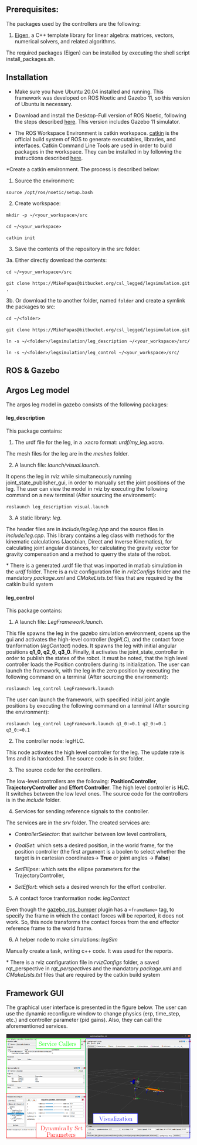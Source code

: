 ## Prerequisites:

The packages used by the controllers are the following:

1. [Eigen](http://eigen.tuxfamily.org/index.php?title=Main_Page), a C++ template library for linear algebra: matrices, vectors, numerical solvers, and related algorithms.


The required packages (Eigen) can be installed by executing the shell script install_packages.sh.

## Installation

* Make sure you have Ubuntu 20.04 installed and running. This framework was developed on ROS Noetic and Gazebo 11, so this version of Ubuntu is necessary.

* Download and install the Desktop-Full version of ROS Noetic, following the steps described [here](http://wiki.ros.org/noetic/Installation/Ubuntu). This version includes Gazebo 11 simulator.

* The ROS Workspace Environment is catkin workspace. [catkin](https://wiki.ros.org/catkin) is the official build system of ROS to generate executables, libraries, and interfaces. Catkin Command Line Tools are used in order to build packages in the workspace. They can be installed in by following the instructions described [here](https://catkin-tools.readthedocs.io/en/latest/installing.html#installing-on-ubuntu-with-apt-get).

*Create a catkin environment. The process is described below: 

  1. Source the environment:

  `source /opt/ros/noetic/setup.bash`

  2. Create workspace:

  `mkdir -p ~/<your_workspace>/src`

  `cd ~/<your_workspace>`

  `catkin init`

  3. Save the contents of the repository in the src folder. 

  3a. Either directly download the contents:

  `cd ~/<your_workspace>/src`

  `git clone https://MikePapas@bitbucket.org/csl_legged/legsimulation.git .`

  3b. Or download the to another folder, named `folder` and create a symlink the packages to src:  

  `cd ~/<folder>`

  `git clone https://MikePapas@bitbucket.org/csl_legged/legsimulation.git`

  `ln -s ~/<folder>/legsimulation/leg_description ~/<your_workspace>/src/`

  `ln -s ~/<folder>/legsimulation/leg_control ~/<your_workspace>/src/` 

## ROS & Gazebo
## Argos Leg model

The argos leg model in gazebo consists of the following packages:

#### **leg_description**

This package contains:

1. The urdf file for the leg, in a .xacro format:  *urdf/my_leg.xacro*. 

The mesh files for the leg are in the *meshes* folder. 

2. A launch file: *launch/visual.launch*. 

It opens the leg in rviz while simultaneously running joint_state_publisher_gui, in order to manually set the joint positions of the leg. 
The user can view the model in rviz by executing the following command on a new terminal (After sourcing the environment):

`roslaunch leg_description visual.launch`

3. A static library: *leg*. 

The header files are in *include/leg/leg.hpp* and the source files in *include/leg.cpp*. This library contains a leg class with methods for the kinematic calculations (Jacobian, Direct and Inverse Kinematics), for calculating joint angular distances, for calculating the gravity vector for gravity compensation and a method to querry the state of the robot.    

\* There is a generated .urdf file that was imported in matlab simulation in the *urdf* folder. There is a rviz configuration file in *rvizConfigs* folder and the mandatory *package.xml* and *CMakeLists.txt* files that are required by the catkin build system 




#### **leg_control**

This package contains:

1. A launch file: *LegFramework.launch*.

This file spawns the leg in the gazebo simulation environment, opens up the gui and activates the high-level controller (*legHLC*), and the contact force tranformation (*legContact*) nodes. 
It spawns the leg with initial angular positions **q1_0, q2_0, q3_0**.
Finally, it activates the joint_state_controller in order to publish the states of the robot. 
It must be noted, that the high level controller loads the  Position controllers during its initialization.
The user can launch the framework, with the leg in the zero position by executing the following command on a terminal (After sourcing the environment):

`roslaunch leg_control LegFramework.launch`

The user can launch the framework, with specified initial joint angle positions by executing the following command on a terminal (After sourcing the environment):

`roslaunch leg_control LegFramework.launch q1_0:=0.1 q2_0:=0.1 q3_0:=0.1`



2. The controller node: legHLC. 

This node activates the high level controller for the leg. The update rate is 1ms and it is hardcoded. The source code is in *src* folder. 

3. The source code for the controllers. 

The low-level controllers are the following: **PositionController**, **TrajectoryController** and **Effort Controller**. 
The high level controller is **HLC**. It switches between the low level ones. 
The source code for the controllers is in the *include* folder. 

4. Services for sending reference signals to the controller. 

The services are in the *srv* folder. The created services are: 

* *ControllerSelector*: that switcher between low level controllers, 

* *GoalSet*: which sets a desired position, in the world frame,  for the position controller (the first argument is a boolen to select whether the target is in cartesian coordinates-> **True** or joint angles -> **False**) 

* *SetEllipse*: which sets the ellipse parameters for the TrajectoryController,

* *SetEffort*: which sets a desired wrench for the effort controller.


5. A contact force tranformation node: *legContact*

Even though the [gazebo_ros_bumper](http://docs.ros.org/en/diamondback/api/gazebo_plugins/html/group__GazeboRosBumper.html) 
plugin has a `<frameName>` tag, to specify the frame in which the contact forces will be reported, it does not work. 
So, this node transforms the contact forces from the end effector reference frame to the world frame.  

6. A helper node to make simulations: *legSim*

Manually create a task, writing c++ code. It was used for the reports. 

\* There is a rviz configuration file in *rvizConfigs* folder, a saved rqt_perspective in *rqt_perspectives*  and the mandatory *package.xml* and *CMakeLists.txt* files that are required by the catkin build system 

## Framework GUI

The graphical user interface is presented in the figure below. The user can use the dynamic reconfigure window to change physics (erp, time_step, etc.) and controller parameter (pid gains). Also, they can call the aforementioned services.

![GUI](Figures/GUI.png "GUI")


